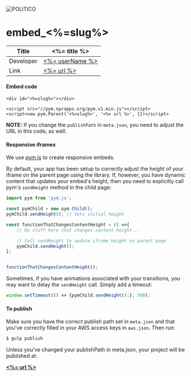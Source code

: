 ![POLITICO](https://rawgithub.com/The-Politico/src/master/images/logo/badge.png)

# embed_<%=slug%>

| Title | <%= title %> |
|-|-|
| Developer    | [<%= userName %>](<%= userEmail %>) |
| Link | [<%= url %>](<%= url %>) |

#### Embed code

```
<div id="<%=slug%>"></div>

<script src="//pym.nprapps.org/pym.v1.min.js"></script>
<script>new pym.Parent('<%=slug%>', '<%= url %>', {})</script>
```

**NOTE:** If you change the `publishPath` in `meta.json`, you need to adjust the URL in this code, as well.

#### Responsive iframes

We use [pym.js](http://blog.apps.npr.org/pym.js/) to create responsive embeds.

By default, your app has been setup to correctly adjust the height of your iframe on the parent page using the library. If, however, you have dynamic content that updates your embed's height, then you need to explicitly call pym's `sendHeight` method in the child page:

```javascript
import pym from 'pym.js';

const pymChild = new pym.Child();
pymChild.sendHeight(); // Sets initial height

const functionThatChangesContentHeight = () =>{
    // Do stuff here that changes content height...

    // Call sendHeight to update iframe height on parent page
    pymChild.sendHeight();
};


functionThatChangesContentHeight();
```

Sometimes, if you have animations associated with your transitions, you may want to delay the `sendHeight` call. Simply add a timeout:

```javascript
window.setTimeout(() => {pymChild.sendHeight();}, 500);
```

#### To publish

Make sure you have the correct publish path set in `meta.json` and that you've correctly filled in your AWS access keys in `aws.json`. Then run:

```bash
$ gulp publish
```

Unless you've changed your publishPath in meta.json, your project will be published at:

**[<%= url %>](<%= url %>)**
